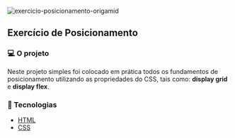 ![exercicio-posicionamento-origamid](https://user-images.githubusercontent.com/10180042/201208354-d867694c-0dfa-4f06-bf96-7c702b7918e2.png)

 ## Exercício de Posicionamento

### 💻 O projeto

Neste projeto simples foi colocado em prática todos os fundamentos de posicionamento utilizando as propriedades do CSS, tais como: <strong>display grid</strong> e <strong>display flex</strong>.

### 🚀 Tecnologias

- [HTML](https://developer.mozilla.org/pt-BR/docs/Web/HTML)
- [CSS](https://developer.mozilla.org/pt-BR/docs/Web/CSS)
